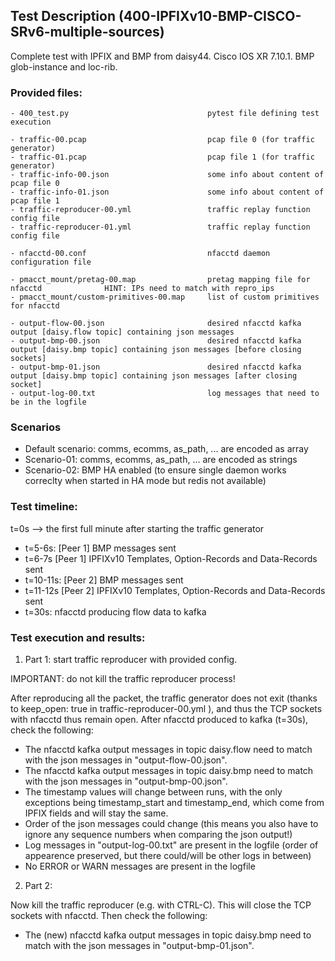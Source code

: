 ## Test Description (400-IPFIXv10-BMP-CISCO-SRv6-multiple-sources)

Complete test with IPFIX and BMP from daisy44. Cisco IOS XR 7.10.1. BMP glob-instance and loc-rib.

### Provided files:
```
- 400_test.py                               pytest file defining test execution

- traffic-00.pcap                           pcap file 0 (for traffic generator)
- traffic-01.pcap                           pcap file 1 (for traffic generator)
- traffic-info-00.json                      some info about content of pcap file 0
- traffic-info-01.json                      some info about content of pcap file 1
- traffic-reproducer-00.yml                 traffic replay function config file
- traffic-reproducer-01.yml                 traffic replay function config file

- nfacctd-00.conf                           nfacctd daemon configuration file

- pmacct_mount/pretag-00.map                pretag mapping file for nfacctd              HINT: IPs need to match with repro_ips
- pmacct_mount/custom-primitives-00.map     list of custom primitives for nfacctd

- output-flow-00.json                       desired nfacctd kafka output [daisy.flow topic] containing json messages
- output-bmp-00.json                        desired nfacctd kafka output [daisy.bmp topic] containing json messages [before closing sockets]
- output-bmp-01.json                        desired nfacctd kafka output [daisy.bmp topic] containing json messages [after closing socket]
- output-log-00.txt                         log messages that need to be in the logfile
```

### Scenarios

- Default scenario: comms, ecomms, as_path, ... are encoded as array
- Scenario-01: comms, ecomms, as_path, ... are encoded as strings
- Scenario-02: BMP HA enabled (to ensure single daemon works correclty when started in HA mode but redis not available)

### Test timeline:

t=0s --> the first full minute after starting the traffic generator

- t=5-6s:     [Peer 1] BMP messages sent  
- t=6-7s      [Peer 1] IPFIXv10 Templates, Option-Records and Data-Records sent
- t=10-11s:   [Peer 2] BMP messages sent  
- t=11-12s    [Peer 2] IPFIXv10 Templates, Option-Records and Data-Records sent
- t=30s:      nfacctd producing flow data to kafka

### Test execution and results:

1. Part 1: start traffic reproducer with provided config. 

IMPORTANT: do not kill the traffic reproducer process!

After reproducing all the packet, the traffic generator does not exit (thanks to keep_open: true in traffic-reproducer-00.yml ), and thus the TCP sockets with nfacctd thus remain open. 
After nfacctd produced to kafka (t=30s), check the following:

- The nfacctd kafka output messages in topic daisy.flow need to match with the json messages in "output-flow-00.json".
- The nfacctd kafka output messages in topic daisy.bmp need to match with  the json messages in "output-bmp-00.json".
- The timestamp values will change between runs, with the only exceptions being timestamp_start and timestamp_end, which come from IPFIX fields and will stay the same.
- Order of the json messages could change (this means you also have to ignore any sequence numbers when comparing the json output!)
- Log messages in "output-log-00.txt" are present in the logfile (order of appearence preserved, but there could/will be other logs in between)
- No ERROR or WARN messages are present in the logfile

2. Part 2: 

Now kill the traffic reproducer (e.g. with CTRL-C). This will close the TCP sockets with nfacctd. 
Then check the following:

- The (new) nfacctd kafka output messages in topic daisy.bmp need to match with the json messages in "output-bmp-01.json".
